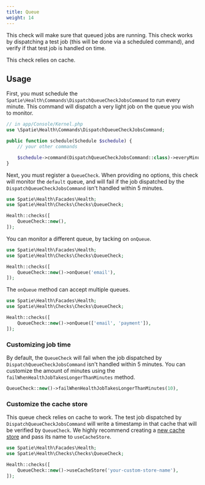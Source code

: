 ```yaml
---
title: Queue
weight: 14
---
```


This check will make sure that queued jobs are running. This check works by dispatching a test job (this will be done via a scheduled command), and verify if that test job is handled on time.

This check relies on cache.

## Usage

First, you must schedule the `Spatie\Health\Commands\DispatchQueueCheckJobsCommand` to run every minute. This command will dispatch a very light job on the queue you wish to monitor.

```php
// in app/Console/Kernel.php
use \Spatie\Health\Commands\DispatchQueueCheckJobsCommand;

public function schedule(Schedule $schedule) {
    // your other commands

    $schedule->command(DispatchQueueCheckJobsCommand::class)->everyMinute();
}
```

Next, you must register a `QueueCheck`. When providing no options, this check will monitor the `default` queue, and will fail if the job dispatched by the `DispatchQueueCheckJobsCommand` isn't handled within 5 minutes.

```php
use Spatie\Health\Facades\Health;
use Spatie\Health\Checks\Checks\QueueCheck;

Health::checks([
    QueueCheck::new(),
]);
```

You can monitor a different queue, by tacking on `onQueue`.

```php
use Spatie\Health\Facades\Health;
use Spatie\Health\Checks\Checks\QueueCheck;

Health::checks([
    QueueCheck::new()->onQueue('email'),
]);
```

The `onQueue` method can accept multiple queues.

```php
use Spatie\Health\Facades\Health;
use Spatie\Health\Checks\Checks\QueueCheck;

Health::checks([
    QueueCheck::new()->onQueue(['email', 'payment']),
]);
```

### Customizing job time

By default, the `QueueCheck` will fail when the job dispatched by `DispatchQueueCheckJobsCommand` isn't handled within 5 minutes. You can customize the amount of minutes using the `failWhenHealthJobTakesLongerThanMinutes` method.

```php
QueueCheck::new()->failWhenHealthJobTakesLongerThanMinutes(10),
```

### Customize the cache store

This queue check relies on cache to work. The test job dispatched by `DispatchQueueCheckJobsCommand` will write a timestamp in that cache that will be verified by `QueueCheck`.  We highly recommend creating a [new cache store](https://laravel.com/docs/9.x/cache#configuration) and pass its name to `useCacheStore`.

```php
use Spatie\Health\Facades\Health;
use Spatie\Health\Checks\Checks\QueueCheck;

Health::checks([
    QueueCheck::new()->useCacheStore('your-custom-store-name'),
]);
```



